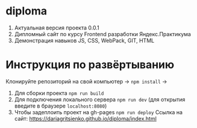 # diploma
1. Актуальная версия проекта 0.0.1
2. Дипломный сайт по курсу Frontend разработки Яндекс.Практикума
3. Демонстрация навыков JS, CSS, WebPack, GIT, HTML
# Инструкция по развёртыванию 
Клонируйте репозиторий на свой компьютер -> `npm install` -> 
1. Для сборки проекта `npm run build` 
2. Для подключения локального сервера `npm run dev` (для открытия введите в браузере `localhost:8080`)
3. Чтобы задеплоить проект на gh-pages `npm run deploy` 
Ссылка на сайт: https://dariagritsienko.github.io/diploma/index.html
